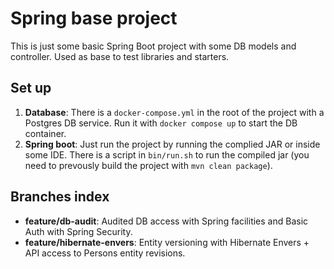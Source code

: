 # Spring base project

This is just some basic Spring Boot project with some DB models and controller. Used as base to test libraries and starters.

## Set up
1. **Database**: There is a `docker-compose.yml` in the root of the project with a Postgres DB service. Run it with `docker compose up` to start the DB container.
2. **Spring boot**: Just run the project by running the complied JAR or inside some IDE. There is a script in `bin/run.sh` to run the compiled jar (you need to prevously build the project with `mvn clean package`).


## Branches index
- **feature/db-audit**: Audited DB access with Spring facilities and Basic Auth with Spring Security.
- **feature/hibernate-envers**: Entity versioning with Hibernate Envers + API access to Persons entity revisions.
